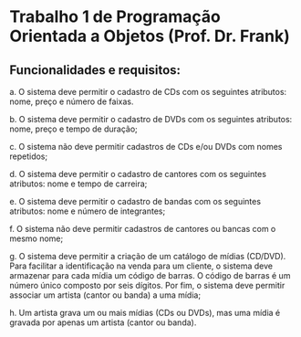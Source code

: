 # Trabalho 1 de Programação Orientada a Objetos (Prof. Dr. Frank)
## Funcionalidades e requisitos:
a. O sistema deve permitir o cadastro de CDs com os seguintes atributos: nome, preço e
número de faixas.

b. O sistema deve permitir o cadastro de DVDs com os seguintes atributos: nome, preço e
tempo de duração;

c. O sistema não deve permitir cadastros de CDs e/ou DVDs com nomes repetidos;

d. O sistema deve permitir o cadastro de cantores com os seguintes atributos: nome e
tempo de carreira;

e. O sistema deve permitir o cadastro de bandas com os seguintes atributos: nome e
número de integrantes;

f. O sistema não deve permitir cadastros de cantores ou bancas com o mesmo nome;

g. O sistema deve permitir a criação de um catálogo de mídias (CD/DVD). Para facilitar a
identificação na venda para um cliente, o sistema deve armazenar para cada mídia um
código de barras. O código de barras é um número único composto por seis dígitos. Por
fim, o sistema deve permitir associar um artista (cantor ou banda) a uma mídia;

h. Um artista grava um ou mais mídias (CDs ou DVDs), mas uma mídia é gravada por
apenas um artista (cantor ou banda).
